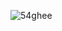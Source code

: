 ![54ghee](https://user-images.githubusercontent.com/39236950/113595816-32401300-9642-11eb-98f7-4a167664bc7d.gif)
